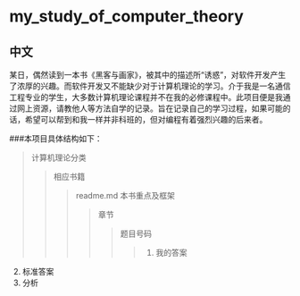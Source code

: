 # my_study_of_computer_theory
## 中文
某日，偶然读到一本书《黑客与画家》，被其中的描述所“诱惑”，对软件开发产生了浓厚的兴趣。而软件开发又不能缺少对于计算机理论的学习。介于我是一名通信工程专业的学生，大多数计算机理论课程并不在我的必修课程中。此项目便是我通过网上资源，请教他人等方法自学的记录。旨在记录自己的学习过程，如果可能的话，希望可以帮到和我一样并非科班的，但对编程有着强烈兴趣的后来者。

###本项目具体结构如下：
>计算机理论分类
>>相应书籍
>>>readme.md   本书重点及框架
>>>>章节
>>>>>题目号码
>>>>>>1. 我的答案
2. 标准答案
3. 分析








